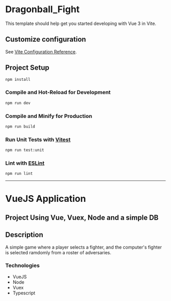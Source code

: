 # Dragonball_Fight

This template should help get you started developing with Vue 3 in Vite.

## Customize configuration

See [Vite Configuration Reference](https://vitejs.dev/config/).

## Project Setup

```sh
npm install
```

### Compile and Hot-Reload for Development

```sh
npm run dev
```

### Compile and Minify for Production

```sh
npm run build
```

### Run Unit Tests with [Vitest](https://vitest.dev/)

```sh
npm run test:unit
```

### Lint with [ESLint](https://eslint.org/)

```sh
npm run lint
```


************************************************************************

# VueJS Application

## Project Using Vue, Vuex, Node and a simple DB

## Description

A simple game where a player selects a fighter, and the computer's fighter is selected ramdomly from a roster of adversaries.

### Technologies

- VueJS
- Node
- Vuex
- Typescript